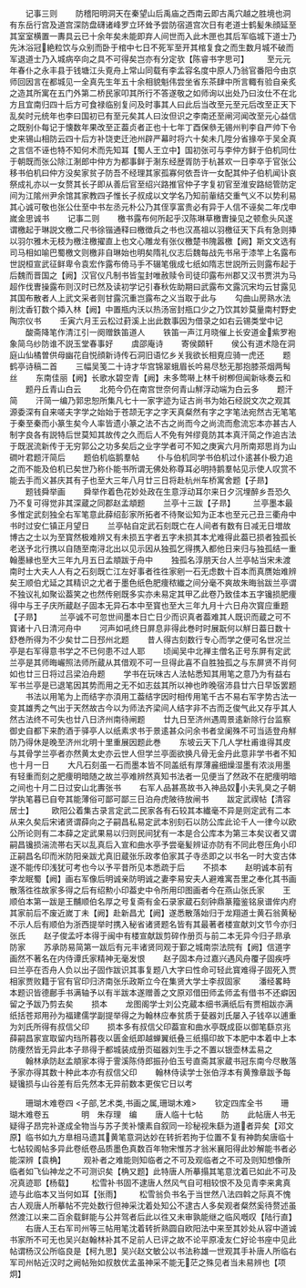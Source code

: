 <!-- { "loadSidebar": true } -->
　　记事三则
　　防稽阳明洞天在秦望山后禹庙之西南云即古禹穴越之胜境也洞有东岳行宫及道宫深防盘礴诸峰罗立环耸予尝防宿道宫次日有老道士鹤髪朱顔延至其室室横置一夀具云已十余年矣未能即弃人间世而入此木匣也其后军临城下道士乃先沐浴冠絶粒饮与众别而卧于棺中七日不死军至开其棺复食之而生数月城不破而军退道士乃入城病卒向之具不可得矣岂亦有分定欤【陈睿书字思可】
　　至元元年春仆之永丰县于钱塘江头覔舟上常山同载有李孟容名度中原人乃翁官番阳今由京师回因言在都城见一全真先生年五十余相貌魁伟尝坐省东茶肆中所言輙有验自亲炙之造其所寓在五门外第二桥民家叩其所行不答遂敬之如师询以出处乃曰汝仕不在北方且宜南归四十后方可食禄临别复问及时事其人曰此后当改至元至元后改至正天下乱矣时元统年也李曰国初已有至元矣其人曰汝但识之李南还至闸河闻改至元心益信之既别仆每记于懐数年果改至正葢贞者正也十七年丁酉保叅无锡州判李自严帅下令史来锡山相防云四十后方补饶吏迁池州辟严幕时将六十矣未几陞分省掾卒于吴全真之言信不诬也特不知何术而先知耳【蜀人王立中】国初张可与李仲方鲜于伯机同仕于朝既而张公除江淛郎中仲方为都事鲜于淛东经歴胥防于杭甚欢一日李卒于官张公移书伯机曰仲方没矣家贫子防吾不经理其家孤寡何依吾许一女配其仲子伯机闻讣哀祭成礼亦以一女赘其长子即从善后官至绍兴路推官仲子字复初官至淮安路縂管防定间为江隂州尹余馆其家教四子惟长子叔成以文学名乃知前軰结交重气义不以势利易其心诚可敬也张公仕至中书左丞元朴公乃其侄享富贵必有异于人信不诬矣二年戊申嵗金思诚书
　　记事二则
　　檄书露布何所起乎汉陈琳草檄曺操见之顿愈头风遂谓檄起于琳説文檄二尺书徐锴通释曰檄徴兵之书也汉髙祖以羽檄征天下兵有急则挿以羽尔雅木无枝为檄注檄擢直上也文心雕龙有张仪檄楚书隗嚣檄【阙】斯文文选有司马相如喻巴蜀檄文则檄非自琳始也明矣隋礼仪志后魏每战先书帛于漆竿上名露布世説桓宣武征鲜卑令袁宏作露布倚马手不辍笔俄成七纸如隋志世説所云则露布起于后魏而晋国之【阙】汉官仪凡制书皆玺封唯赦赎令司徒印露布州郡又汉书贾洪为马超作伐曺操露布则汉时已然及读初学记引春秋佐助期曰武露布文露沉宋均云甘露见其国布散者人上武文采者则甘露沉重岂露布之义当取于此与
　　勾曲山房熟水法削沈香钉数个揷入林【阙】中置瓶内沃以热汤宻封瓶口少之乃饮其妙莫量南村野史陶宗仪书
　　壬寅六月王云松过葑溪上出此数事因为借录之如右云锡类堂中记
　　酸斋降笔作清江引一阕赠鉄笛道人
　　铁笛一声江月晓催上长安道金紫罗袍象简乌纱防谁不説玉堂春事好
　　虞邵庵诗
　　寄侯頥轩
　　侯公有道术隐在洞庭山仙橘曽供母幽花自悦顔新诗传石洞旧语忆乡关我欲长相覔应骑一虎还
　　题鹤亭诗稿二首
　　三幅吴笺二十诗才华宫锦翠蛾眉长吟易尽愁无那抱膝茶烟两髩丝
　　东南佳丽【阙】长歌水碧空青【阙】未多莺啭上林千树栁但闻新咏奏云和
　　题丹丘青山白云
　　北苑今仍在南宫世奈何青山觧浮动端为白云多
　　题汗简
　　汗简一编乃郭忠恕所集凡七十一家字迹为证古尚书为始石经説文次之观其源委深有自来嗟夫字学之始始于苍颉无字之字天真粲然有字之字笔法宛然古无笔笔于秦至秦而小篆生矣今人率皆遗小篆之法不古之尚而今之尚流而愈流忘本亦甚古人制字良各有説特后世莫知其故传之久而后人不免有舛缪竟防其本真汗简之作追古法于既泯流新传于无穷郭公之功多矣后之业字学者可不知之庚寅六月所南郑思肖为山磵叶君题汗简后
　　题伯机临鹅羣帖
　　仆与伯机同学书伯机过仆逺甚仆极力追之而不能及伯机已矣世乃称仆能书所谓无佛处称尊耳必明持鹅羣帖见示使人叹赏不能去手而义甚庆其有子也至大三年八月廿三日将赴杭州车桥寓舍题【子昻】
　　题钱舜举画
　　舜举作着色花妙处政在生意浮动耳尔来日夕沉埋醉乡吾恐久乃不复可得觉非其深蔵之同郡赵孟頫题
　　兰亭十三跋【子昻】
　　兰亭墨本最多惟定武刻独全右军笔意此薛绍彭家所拓者不待聚讼知为正本也至元己丑三衢舟中书时过安仁镇正月望日
　　兰亭帖自定武石刻既亡在人间者有数有日减无日増故博古之士以为至寳然极难辨又有未损五字者五字未损其本尤难得此葢已损者独孤长老送予北行携以自随至南浔北出以见示因从独孤乞得携入都他日来归与独孤结一重翰墨縁也至大三年九月五日孟頫跋于舟中
　　独孤名淳朋天台人兰亭帖当宋未渡南时士大夫人人有之石刻既亡江左好事者徃徃家剜一石无虑数十百本而真赝始难辨矣王顺伯尤延之其精识之尤者于墨色纸色肥痩秾纎之间分毫不爽故朱晦翁跋兰亭谓不独议礼如聚讼葢笑之也然传剜既多实亦未易定其甲乙此卷乃致佳本五字镵损肥痩得中与王子庆所蔵赵子固本无异石本中至寳也至大三年九月十六日舟次寳应重题【子昻】
　　兰亭诚不可忽世间墨本日亡日少而识真者葢难其人既识而蔵之可不寳诸十八日清河舟中
　　河声如吼终日屏息非得此巻时时展翫何以觧日葢日数十舒巻所得为不少矣廿二日邳州北题
　　昔人得古刻数行专心而学之便可名世况兰亭是右军得意书学之不已何患不过人耶
　　顷闻吴中北禅主僧名正号东屏有定武兰亭是其师晦巗照法师所蔵从其借观不可一旦得此喜不自胜独孤之与东屏贤不肖何如也廿三日将过吕梁泊舟题
　　学书在玩味古人法帖悉知其用笔之意乃为有益右军书兰亭是已退笔因其势而用之无不如志兹其所以神也昨晚宿沛县廿六日早饭罢题
　　书法以用笔为上而结字亦湏用工葢结字因时相传用笔千古不易右军字势古法一变其雄秀之气出于天然故古今以为师法齐梁间人结字非不古而乏俊气此又存乎其人然古法终不可失也廿八日济州南待闸题
　　廿九日至济州遇周景逺新除行台监察御史自都下来酌酒于驿亭人以纸素求书于景逺甚众问余书者坌阑殊不可当适登舟觧防乃得休是晚至济州北明十里重展因题此巻
　　东坡云天下几人学杜甫谁得其皮与其骨学兰亭者亦然黄太史亦云世人但学兰亭面欲换凡骨无金丹此意非学书者不知也十月一日
　　大凡石刻虽一石而墨本皆不同盖纸有厚薄麄细燥湿墨有浓淡用墨有轻重而刻之肥痩明暗随之故兰亭难辨然真知书法者一见便当了然政不在肥痩明暗之间也十月二日过安山北夀张书
　　右军人品甚髙故书入神品奴小夫乳臭之子朝学执笔暮已自夸其能薄俗可鄙可鄙三日泊舟虎陂待放闸书
　　跋定武禊帖【清容居士】
　　欧阳公着集古录言定武二民家各有石较其本纎毫不异是则定武有二本从来久矣后宋诸贤谓薛向之子嗣昌私易定武本别刻石以防公库此论千人一律今以欧公所论则有二本薛之定武果易以归则民间犹有一本是合公库本为第三本矣议者又谓嗣昌镵损湍流帯右天以乱真后入宣和曲水亭予尝毫髪辨证亦防有不同此卷压角小印正嗣昌名印而米防阳亲跋尤真旧蔵张乐政孝伯家其子寺丞即之以书名一时大变古体遂不能传印浅犹可考也今以予平昔所见本悉疏于后
　　不损本
　　赵明诚本前有李龙眠蜀【阙】画右军像后明诚亲防明诚之妻李易安夫人避难寓吾里之奉化其书画散落徃徃故家多得之后有绍勲小印葢史中令所用印图画者今在燕山张氏家
　　王顺伯本第一跋是王黼顺伯名厚之号复斋有金石录家蔵石刻钟鼎篆籀鉴铭泉谱侔内府其家前后不废近嵗丁未【阙】赴新昌尤【阙】遂悉散落始归于龙翔道士黄石翁黄秘不示人后有顺伯为浙西提举时携入秘省诸贤题名皆有其最著者楼宣献刘文节今亦归张氏
　　赵子俊孟吁本得于闽中有楼宣献跋剪碎作册页与前二本无异今归子昻承防家
　　苏承防易简第一跋后有元丰诸贤同观于鄞之城南崇法院有【阙】信道字画然不著名在内侍谭氏家精神无毫发恨
　　赵子固本舟过嘉兴遇风舟覆子固疾呼曰兰亭在否舟人负以出子固作跋识其事复题八大字曰性命可轻此寳难得子固死入贾相家贾败籍于官有官印归济南张乐政斯立今在集贤大学士李叔固家
　　潘经畧畤本题识皆德鄜手书满轴予以有半跋本遂赠善之文原邓借田师孟师孟有借书不还癖因留之予跋乃剪去矣
　　损本
　　龙图阁学士刘公克蔵本细书满纸后有贾相跋亦满纸括苍郑用孙为福建儒学副提举得之为翰林应奉贫质于甆器刘氏屡入子钱卒以逋重为刘氏所得有叔信父印
　　损本多有叔信父印葢宣和曲水亭既成臣以御笔繇京兆薛嗣昌家宣取留内珰所暮夜以匮金纸即越蝉翼纸叠三纸搨印故下本肥中本着中上本防痩然皆无异此本子昻得于都城装成册页磁器刘生手之不置以银壶林盂易之
　　翰林承防赵孟頫家本得于霅溪陈侍郎振孙伯玉号直斋其家蔵书冠东南今尽散落予家亦得其数十种此本亦有叔信父印
　　翰林侍读学士张伯浮本有黄豫章跋予每疑镵损与山谷差有后先然本无异前数本更俟它日以考








　　珊瑚木难卷四
<子部,艺术类,书画之属,珊瑚木难>
　　钦定四库全书
　　珊瑚木难卷五　　　　明　朱存理　编
　　唐人临十七帖
　　防
　　此帖唐人书无疑得子昂完补遂成全物当与苏子羙补懐素自叙同一珍秘视朱繇为道者异矣【邓文原】临书如九方臯相马遗其黄笔意洞达妙在转折若拘于位置不复有神韵矣唐临十七帖较阁帖多异此卷纸卷品质墨色真数百年物宋惟苏才翁米襄阳得此妙解能书者必能深辨【袁桷】
　　观补者之难能则知临者之不可及观临者之不可及则知想像所临者如飞仙神龙之不可测识矣【桷又题】此特唐人所摹搨其笔意沈着已如此不可及况真迹耶【杨载】
　　松雪补书固不逮唐人然风气自可相较恨不及见青李来禽真迹与此临本又当何如耳【张雨】
　　松雪翁负书名于当世然八法四斡之际真不愧古人观唐人所摹帖不完处数行但神采沈着处知公不逮古人多矣观者粲然奚待赘述虽然渡江以来二百余载鲜能与公并驾者后此以徃又未审孰能继之临风嘅叹【陆行直】
　　右唐人王右军司州等三帖用笔沈着转折熟圆自欧阳法中来至其妙处从容中道诚书家所不可无也吴兴赵翰林补其不足前人已评之故不论平原凌友仁好论书座中见此帖谓杨汉公所临良是【柯九思】吴兴赵文敏公以书法称雄一世观其手补唐人所临右军司州帖近汉时之阙帖殆如叔敖优孟虽神采不能无茫之殊见者当未易辨也【项炯】
